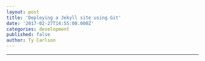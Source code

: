 ```yaml
---
layout: post
title: 'Deploying a Jekyll site using Git'
date: '2017-02-27T14:55:00.000Z'
categories: development
published: false
author: Ty Carlson
---
```


---
